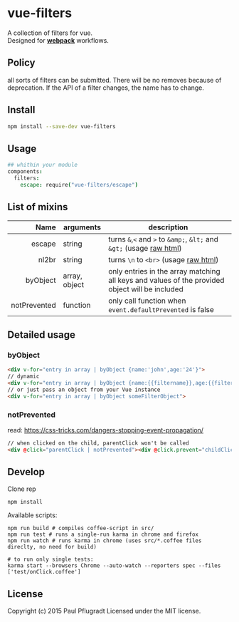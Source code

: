 # vue-filters

A collection of filters for vue.  
Designed for [**webpack**](https://webpack.github.io/) workflows.

## Policy

all sorts of filters can be submitted. There will be no removes because of deprecation. If the API of a filter changes, the name has to change.

## Install

```sh
npm install --save-dev vue-filters

```
## Usage
```coffee
## whithin your module
components:
  filters:
    escape: require("vue-filters/escape")
```
## List of mixins
| Name | arguments| description |
| ---: | ------ |  ------- |
| escape | string | turns `&`,`<` and `>` to `&amp;`, `&lt;` and `&gt;` (usage [raw html](http://vuejs.org/guide/syntax.html#Raw_HTML))|
| nl2br | string | turns `\n` to `<br>` (usage [raw html](http://vuejs.org/guide/syntax.html#Raw_HTML))|
| byObject | array, object | only entries in the array matching all keys and values of the provided object will be included|
| notPrevented | function | only call function when `event.defaultPrevented` is false |

## Detailed usage
### byObject
```html
<div v-for="entry in array | byObject {name:'john',age:'24'}">
// dynamic
<div v-for="entry in array | byObject {name:{{filtername}},age:{{filterage}}}">
// or just pass an object from your Vue instance
<div v-for="entry in array | byObject someFilterObject">
```

### notPrevented
read: https://css-tricks.com/dangers-stopping-event-propagation/
```html
// when clicked on the child, parentClick won't be called
<div @click="parentClick | notPrevented"><div @click.prevent="childClick"></div></div>

```

## Develop
Clone rep
```
npm install
```
Available scripts:
```
npm run build # compiles coffee-script in src/
npm run test # runs a single-run karma in chrome and firefox
npm run watch # runs karma in chrome (uses src/*.coffee files direclty, no need for build)

# to run only single tests:
karma start --browsers Chrome --auto-watch --reporters spec --files ['test/onClick.coffee']
```

## License
Copyright (c) 2015 Paul Pflugradt
Licensed under the MIT license.
